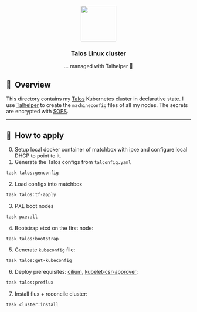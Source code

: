 <!-- markdownlint-disable MD033 MD041 -->
<div align="center">

<!-- markdownlint-disable MD033 -->
<img src="https://raw.githubusercontent.com/siderolabs/talos/main/website/assets/icons/logo.svg" align="center" width="96px"/>

### Talos Linux cluster

... managed with Talhelper :robot:

</div>

## :book:&nbsp; Overview

This directory contains my [Talos](https://www.talos.dev/) Kubernetes cluster in declarative state.
I use [Talhelper](https://github.com/budimanjojo/talhelper) to create the `machineconfig` files of all my nodes.
The secrets are encrypted with [SOPS](https://toolkit.fluxcd.io/guides/mozilla-sops/).

---

## :scroll:&nbsp; How to apply

0. Setup local docker container of matchbox with ipxe and configure local DHCP to point to it.
1. Generate the Talos configs from `talconfig.yaml`

```bash
task talos:genconfig
```

<!-- markdownlint-disable MD029 -->
2. Load configs into matchbox

```bash
task talos:tf-apply
```

3. PXE boot nodes

```bash
task pxe:all
```

4. Bootstrap etcd on the first node:

```bash
task talos:bootstrap
```

5. Generate `kubeconfig` file:

```bash
task talos:get-kubeconfig
```

6. Deploy prerequisites: [cilium](https://cilium.io/), [kubelet-csr-approver](https://github.com/postfinance/kubelet-csr-approver):

```bash
task talos:preflux
```

7. Install flux + reconcile cluster:

```bash
task cluster:install
```
